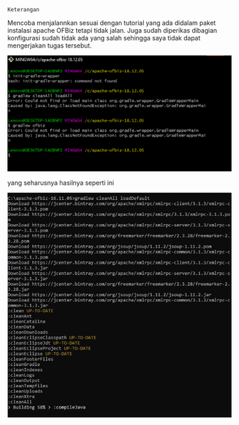 ~~~
Keterangan
~~~
Mencoba menjalannkan sesuai dengan tutorial yang ada didalam paket instalasi apache OFBiz tetapi tidak jalan. Juga sudah diperikas dibagian konfigurasi sudah tidak ada yang salah sehingga saya tidak dapat mengerjakan tugas tersebut.

![Running](https://github.com/AhmadUbaidillah12/tekn-cloud-computing/blob/master/minggu5/latihan/Running-ofbiz.png)

yang seharusnya hasilnya seperti ini

![Running](https://github.com/AnugerahBayuPratama7/tekn-cloud-computing/blob/master/minggu-05/latihan/install/1.JPG)
